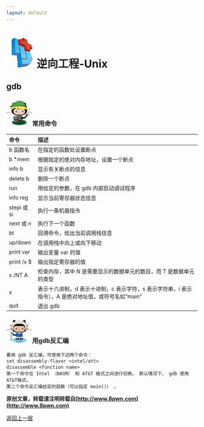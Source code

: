 ```yaml
---
layout: default
---
```

# ![](../img/hj.jpg)逆向工程-Unix
## gdb
### ![](../img/github18.png)常用命令

| 命令            | 描述                                                               |
|:-------------|:------------------|
| b 函数名        | 在指定的函数处设置断点                                             |
| b *mem          | 根据指定的绝对内存地址，设置一个断点                               |
| info b          | 显示有关断点的信息                                                 |
| delete b        | 删除一个断点                                                       |
| run <args>      | 用给定的参数，在 gdb 内部启动调试程序                              |
| info reg        | 显示当前寄存器状态信息                                             |
| stepi 或 si     | 执行一条机器指令                                                   |
| next 或 n       | 执行下一个函数                                                     |
| bt              | 回溯命令，给出当前调用栈信息                                       |
| up/down         | 在调用栈中向上或向下移动                                           |
| print var       | 输出变量 var 的值                                                  |
| print /x $<reg> | 输出指定寄存器的值                                                 |
| x /NT A         | 检查内存，其中 N 是需要显示的数据单元的数目，而 T 是数据单元的类型 |
| x               | 表示十六进制，d 表示十进制，c 表示字符，s 表示字符串，i 表示指令），A 是绝对地址值，或符号名如“main” |
|    quit             |                          退出 gdb                                          |


### ![](../img/github24.png)用gdb反汇编
```
要用 gdb 反汇编，可使用下述两个命令：
set disassembly-flavor <intel/att>
disassemble <function name>
第一个命令在 Intel （NASM） 和 AT&T 格式之间进行切换。 默认情况下， gdb 使用 AT&T格式。
第二个命令反汇编给定的函数（可以指定 main()） 。
```
__原创文章，转载请注明转载自[http://www.8pwn.com](http://www.8pwn.com)__

[返回上一层](./reverse)
